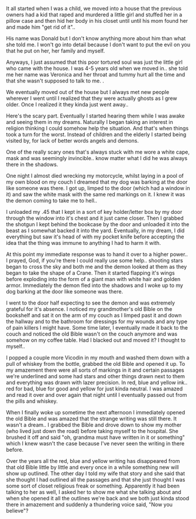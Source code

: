 It all started when I was a child, we moved into a house that the previous owners had a kid that raped and murdered a little girl and stuffed her in a pillow case and then hid her body in his closet until until his mom found her and made him "get rid of it".. 

His name was Donald but I don't know anything more about him than what she told me. I won't go into detail because I don't want to put the evil on you that he put on her, her family and myself. 

Anyways, I just assumed that this poor tortured soul was just the little girl who came with the house. I was 4-5 years old when we moved in.. she told me her name was Veronica and her throat and  tummy hurt all the time and that she wasn't supposed to talk to me. .  

We eventually moved out of the house but I always met new people wherever I went until I realized that they were actually ghosts as I grew older. Once I realized it they kinda just went away.. 

Here's the scary part.  Eventually I started hearing them while I was awake and seeing them in my dreams. Naturally I began taking an interest in religion thinking I could somehow help the situation. And that's when things took a turn for the worst. Instead of children and the elderly I started being visited by, for lack of better words angels and demons. 

One of the really scary ones that's always stuck with me wore a white cape, mask and was seemingly invincible.. know matter what I did he was always there in the shadows.

One night I almost died wrecking my motorcycle, whilst laying in a pool of my own blood on my couch I dreamed that my dog was barking at the door like someone was there. I got up, limped to the door (which had a window in it) and saw the white mask with the same red markings on it. I knew it was the demon coming to take me to hell.. 

I unloaded my .45 that I kept in a sort of key holder/letter box by my door through the window into it's chest and it just came closer. Then I grabbed the shotgun I kept behind the bookcase by the door and unloaded it into the beast as I somewhat backed it into the yard. Eventually, in my dream, I did everything but saw it's head of with my pocket knife before accepting the idea that the thing was immune to anything I had to harm it with.

At this point my immediate response was to hand it over to a higher power.. I prayed, God, if you're there I could really use some help.. shooting stars began to cross the sky and both me and the demon looked at them as they began to take the shape of a Crane. Then it started flapping it's wings before exploding into the form of a giant man with white hair and golden armor. Immediately the demon fled into the shadows and I woke up to my dog barking at the door like someone was there.

I went to the door half expecting to see the demon and was extremely grateful for it's absence. I noticed my grandmother's old Bible on the bookshelf and sat it on the arm of my couch as I limped past it and down the hallway and to the bathroom for dressings for my wounds and any type of pain killers I might have. Some time later, I eventually made it back to the couch and noticed the old Bible wasn't on the couch anymore and was somehow on my coffee table. Had I blacked out and moved it? I thought to myself..

I popped a couple more Vicodin in my mouth and washed them down with a pull of whiskey from the bottle, grabbed the old Bible and opened it up. To my amazement there were all sorts of markings in it and certain passages we're underlined and some had stars and other things drawn next to them and everything was drawn with lazer precision. In red, blue and yellow ink.. red for bad, blue for good and yellow for just kinda neutral. I was amazed and read it over and over again that night until I eventually passed out from the pills and whiskey.

When I finally woke up sometime the next afternoon I immediately opened the old Bible and was amazed that the strange writing was still there. It wasn't a dream.. I grabbed the Bible and drove down to show my mother (who lived just down the road) before taking myself to the hospital. She brushed it off and said "oh, grandma must have written in it or something" which I knew wasn't the case because I've never seen the writing in there before. 

Over the years all the red, blue and yellow writing has disappeared from that old Bible little by little and every once in a while something new will show up outlined. The other day I told my wife that story and she said that she thought I had outlined all the passages and that she just thought I was some sort of closet religious freak or something. Apparently it had been talking to her as well, I asked her to show me what she talking about and when she opened it all the outlines we're back and we both just kinda stood there in amazement and suddenly a thundering voice said,
"Now you believe"?